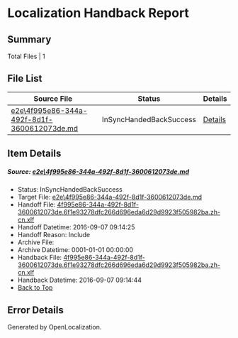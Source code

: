 # <a name='report-top'></a> Localization Handback Report

## Summary
 Total Files | 1

## File List
 Source File | Status | Details 
 ----------- | ------ | ------- 
 [e2e\4f995e86-344a-492f-8d1f-3600612073de.md](https://github.com/OpenLocalizationTestOrg/ol-test0/blob/a6ba725e815c8253b42abd832199010f48535d95/e2e/4f995e86-344a-492f-8d1f-3600612073de.md) | InSyncHandedBackSuccess | [Details](#0217899546a57d93507e346415903a883b6a56c12)

## Item Details
##### <a name='0217899546a57d93507e346415903a883b6a56c12'></a> Source: [e2e\4f995e86-344a-492f-8d1f-3600612073de.md](https://github.com/OpenLocalizationTestOrg/ol-test0/blob/a6ba725e815c8253b42abd832199010f48535d95/e2e/4f995e86-344a-492f-8d1f-3600612073de.md)
* Status: InSyncHandedBackSuccess
* Target File: [e2e\4f995e86-344a-492f-8d1f-3600612073de.md](https://github.com/OpenLocalizationTestOrg/ol-test0-zhcn/blob/b4fe99cfa8ad7f5f677ed87e87bae73793d9da17/e2e/4f995e86-344a-492f-8d1f-3600612073de.md)
* Handoff File: [4f995e86-344a-492f-8d1f-3600612073de.6f1e93278dfc266d696eda6d29d9923f505982ba.zh-cn.xlf](https://github.com/OpenLocalizationTestOrg/ol-test0-handoff/blob/bee657061f4091e43415885e89fbffb722b75dd0/ol-handoff/OpenLocalizationTestOrg/ol-test0-zhcn/ci/ht/4f995e86-344a-492f-8d1f-3600612073de.6f1e93278dfc266d696eda6d29d9923f505982ba.zh-cn.xlf)
* Handoff Datetime: 2016-09-07 09:14:25
* Handoff Reason: Include
* Archive File: 
* Archive Datetime: 0001-01-01 00:00:00
* Handback File: [4f995e86-344a-492f-8d1f-3600612073de.6f1e93278dfc266d696eda6d29d9923f505982ba.zh-cn.xlf](https://github.com/OpenLocalizationTestOrg/ol-test0-handback/blob/3a5c77a3f677d29ad524e3249660fd61dce93384/ol-handback/OpenLocalizationTestOrg/ol-test0-zhcn/ci/ht/4f995e86-344a-492f-8d1f-3600612073de.6f1e93278dfc266d696eda6d29d9923f505982ba.zh-cn.xlf)
* Handback Datetime: 2016-09-07 09:14:44
* [Back to Top](#report-top)


## Error Details

Generated by OpenLocalization.
